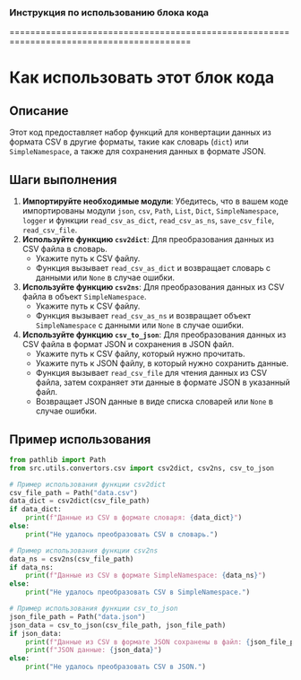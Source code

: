 ### **Инструкция по использованию блока кода**

=========================================================================================

Как использовать этот блок кода
=========================================================================================

Описание
-------------------------
Этот код предоставляет набор функций для конвертации данных из формата CSV в другие форматы, такие как словарь (`dict`) или `SimpleNamespace`, а также для сохранения данных в формате JSON.

Шаги выполнения
-------------------------
1. **Импортируйте необходимые модули**: Убедитесь, что в вашем коде импортированы модули `json`, `csv`, `Path`, `List`, `Dict`, `SimpleNamespace`, `logger` и функции `read_csv_as_dict`, `read_csv_as_ns`, `save_csv_file`, `read_csv_file`.
2. **Используйте функцию `csv2dict`**: Для преобразования данных из CSV файла в словарь.
   - Укажите путь к CSV файлу.
   - Функция вызывает `read_csv_as_dict` и возвращает словарь с данными или `None` в случае ошибки.
3. **Используйте функцию `csv2ns`**: Для преобразования данных из CSV файла в объект `SimpleNamespace`.
   - Укажите путь к CSV файлу.
   - Функция вызывает `read_csv_as_ns` и возвращает объект `SimpleNamespace` с данными или `None` в случае ошибки.
4. **Используйте функцию `csv_to_json`**: Для преобразования данных из CSV файла в формат JSON и сохранения в JSON файл.
   - Укажите путь к CSV файлу, который нужно прочитать.
   - Укажите путь к JSON файлу, в который нужно сохранить данные.
   - Функция вызывает `read_csv_file` для чтения данных из CSV файла, затем сохраняет эти данные в формате JSON в указанный файл.
   - Возвращает JSON данные в виде списка словарей или `None` в случае ошибки.

Пример использования
-------------------------

```python
from pathlib import Path
from src.utils.convertors.csv import csv2dict, csv2ns, csv_to_json

# Пример использования функции csv2dict
csv_file_path = Path("data.csv")
data_dict = csv2dict(csv_file_path)
if data_dict:
    print(f"Данные из CSV в формате словаря: {data_dict}")
else:
    print("Не удалось преобразовать CSV в словарь.")

# Пример использования функции csv2ns
data_ns = csv2ns(csv_file_path)
if data_ns:
    print(f"Данные из CSV в формате SimpleNamespace: {data_ns}")
else:
    print("Не удалось преобразовать CSV в SimpleNamespace.")

# Пример использования функции csv_to_json
json_file_path = Path("data.json")
json_data = csv_to_json(csv_file_path, json_file_path)
if json_data:
    print(f"Данные из CSV в формате JSON сохранены в файл: {json_file_path}")
    print(f"JSON данные: {json_data}")
else:
    print("Не удалось преобразовать CSV в JSON.")